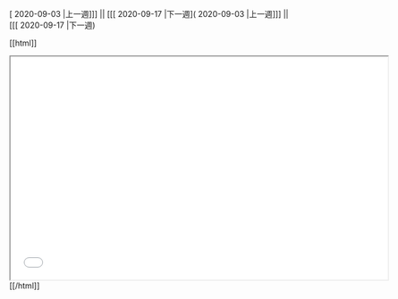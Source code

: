 [ 2020-09-03 |上一週]]] || [[[ 2020-09-17 |下一週]( 2020-09-03 |上一週]]] || [[[ 2020-09-17 |下一週)



[[html]]
<iframe src='<http://pad.hackingthursday.org>  ?showControls=true&showChat=true&showLineNumbers=true&useMonospaceFont=false' width=675 height=400></iframe>
[[/html]]